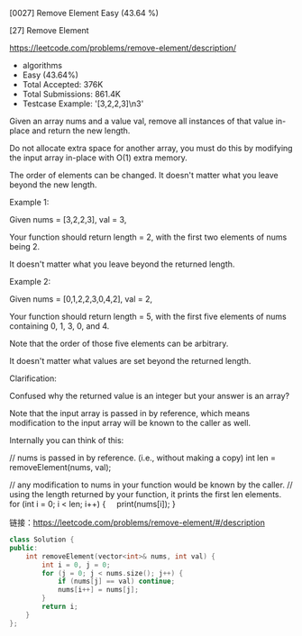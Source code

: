 [0027] Remove Element                                               Easy   (43.64 %)

<!--front-->	
[27] Remove Element  

https://leetcode.com/problems/remove-element/description/

* algorithms
* Easy (43.64%)
* Total Accepted:    376K
* Total Submissions: 861.4K
* Testcase Example:  '[3,2,2,3]\n3'

Given an array nums and a value val, remove all instances of that value in-place and return the new length.

Do not allocate extra space for another array, you must do this by modifying the input array in-place with O(1) extra memory.

The order of elements can be changed. It doesn't matter what you leave beyond the new length.

Example 1:


Given nums = [3,2,2,3], val = 3,

Your function should return length = 2, with the first two elements of nums being 2.

It doesn't matter what you leave beyond the returned length.


Example 2:


Given nums = [0,1,2,2,3,0,4,2], val = 2,

Your function should return length = 5, with the first five elements of nums containing 0, 1, 3, 0, and 4.

Note that the order of those five elements can be arbitrary.

It doesn't matter what values are set beyond the returned length.

Clarification:

Confused why the returned value is an integer but your answer is an array?

Note that the input array is passed in by reference, which means modification to the input array will be known to the caller as well.

Internally you can think of this:


// nums is passed in by reference. (i.e., without making a copy)
int len = removeElement(nums, val);

// any modification to nums in your function would be known by the caller.
// using the length returned by your function, it prints the first len elements.
for (int i = 0; i < len; i++) {
    print(nums[i]);
}






<!--back-->

链接：https://leetcode.com/problems/remove-element/#/description

```cpp
class Solution {
public:
    int removeElement(vector<int>& nums, int val) {
        int i = 0, j = 0;
        for (j = 0; j < nums.size(); j++) {
            if (nums[j] == val) continue;
            nums[i++] = nums[j];
        }
        return i;
    }
};
```


